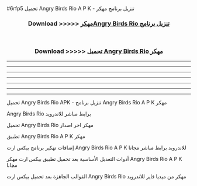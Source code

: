 #6rfp5 تحميل Angry Birds Rio  A P K - تنزيل برنامج مهكر



<div align="center">
<h3>Download >>>>> <a href="https://runaway1.web.app/?sq=Angry Birds Rio ">مهكرAngry Birds Rio  تنزيل برنامج</a></h3><br>

<h3>Download >>>>> <a href="https://runaway1.web.app/?sq=Angry Birds Rio ">تحميل Angry Birds Rio  مهكر</a></h3>
</div>


----------------------------------------------------------

----------------------------------------------------------

----------------------------------------------------------

----------------------------------------------------------

----------------------------------------------------------

----------------------------------------------------------

----------------------------------------------------------

تحميل Angry Birds Rio  APK - تنزيل برنامج Angry Birds Rio  A P K مهكر

Angry Birds Rio  برابط مباشر للاندرويد

تحميل Angry Birds Rio  مهكر اخر اصدار

تطبيق Angry Birds Rio  A P K مهكر

إضافات تهكير برنامج بيكس ارت Angry Birds Rio  A P K للاندرويد برابط مباشر مجانا

أدوات التعديل الأساسية بعد تحميل تطبيق بيكس ارت مهكر Angry Birds Rio  A P K مجانا

القوالب الجاهزة بعد تحميل بيكس ارت Angry Birds Rio  مهكر من ميديا فاير للاندرويد


